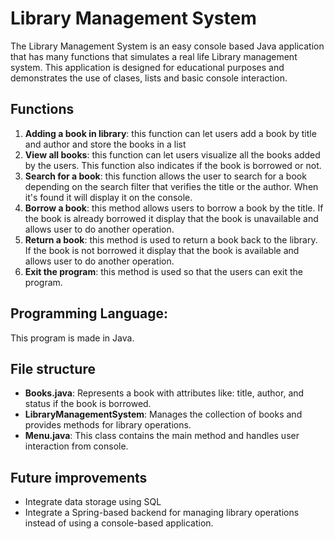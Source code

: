 # Library Management System

The Library Management System is an easy console based Java application that has many functions that simulates a real life Library management system. This application is designed for educational purposes and demonstrates the use of clases, lists and basic console interaction.


## Functions

1. **Adding a book in library**: this function can let users add a book by title and author and store the books in a list
2. **View all books**: this function can let users visualize all the books added by the users. This function also indicates if the book is borrowed or not.
3. **Search for a book**: this function allows the user to search for a book depending on the search filter that verifies the title or the author. When it's found it will display it on the console.
4. **Borrow a book**: this method allows users to borrow a book by the title. If the book is already borrowed it display that the book is unavailable and allows user to do another operation.
5. **Return a book**: this method is used to return a book back to the library. If the book is not borrowed it display that the book is available and allows user to do another operation.
6. **Exit the program**: this method is used so that the users can exit the program.

## Programming Language:

This program is made in Java.

## File structure

- **Books.java**: Represents a book with attributes like: title, author,  and status if the book is borrowed.
- **LibraryManagementSystem**: Manages the collection of books and provides methods for library operations.
- **Menu.java**: This class contains the main method and handles user interaction from console.

## Future improvements
- Integrate data storage using SQL
- Integrate a Spring-based backend for managing library operations instead of using a console-based application.
